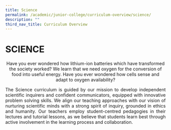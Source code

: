```yaml
---
title: Science
permalink: /academic/junior-college/curriculum-overview/science/
description: ""
third_nav_title: Curriculum Overview
---
```

# SCIENCE

<center>Have you ever wondered how lithium-ion batteries which have transformed the society worked? We learn that we need oxygen for the conversion of food into useful energy. Have you ever wondered how cells sense and adapt to oxygen availability?</center>

<p style="text-align: justify;">The Science curriculum is guided by our mission to develop independent scientific inquirers and confident communicators, equipped with innovative problem solving skills. We align our teaching approaches with our vision of nurturing scientific minds with a strong spirit of inquiry, grounded in ethics and humanity. Our teachers employ student-centred pedagogies in their lectures and tutorial lessons, as we believe that students learn best through active involvement in the learning process and collaboration.</p>